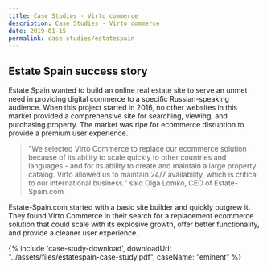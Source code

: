 ```yaml
---
title: Case Studies - Virto commerce
description: Case Studies - Virto commerce
date: 2019-01-15
permalink: case-studies/estatespain
---
```

<div class="case-studies" ng-controller="caseStudyController">
    <div class="header bg-estatespain">
        <div class="bg-container">
            <div class="inner">
                <h2>Estate Spain success story</h2>
            </div>
        </div>
    </div>
    <div class="body responsive">
        <div class="col-w">
            <div class="col __col-70">
                  <p>
                    Estate Spain wanted to build an online real estate site to serve an unmet need in providing digital commerce to a specific Russian-speaking audience. When this project started in 2016, no other websites in this market provided a comprehensive site for searching, viewing, and purchasing property. The market was ripe for ecommerce disruption to provide a premium user experience.
                </p>
                <blockquote>
                    "We selected Virto Commerce to replace our ecommerce solution because of its ability to scale quickly to other countries and languages - and for its ability to create and maintain a large property catalog. Virto allowed us to maintain 24/7 availability, which is critical to our international business." said Olga Lomko, CEO of Estate-Spain.com
                </blockquote>       
                <p>
                    Estate-Spain.com started with a basic site builder and quickly outgrew it. They found Virto Commerce in their search for a replacement ecommerce solution that could scale with its explosive growth, offer better functionality, and provide a cleaner user experience.
                </p>
            </div>
            <div class="col __col-30">
                {% include 'case-study-download', downloadUrl: "../assets/files/estatespain-case-study.pdf", caseName: "eminent" %}
            </div>
        </div>
    </div>
</div>